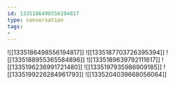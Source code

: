 ```yaml
---
id: 1335186498556194817
type: conversation
tags:
- 
---
```

![[1335186498556194817]]
![[1335187703726395394]]
![[1335188955365584896]]
![[1335189639792111617]]
![[1335196236991721480]]
![[1335197935986909185]]
![[1335199226284961793]]
![[1335204039668056064]]

